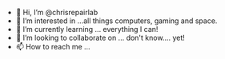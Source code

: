 - 👋 Hi, I’m @chrisrepairlab
- 👀 I’m interested in ...all things computers, gaming and space.
- 🌱 I’m currently learning ... everything I can! 
- 💞️ I’m looking to collaborate on ... don't know.... yet!
- 📫 How to reach me ... 

<!---
chrisrepairlab/chrisrepairlab is a ✨ special ✨ repository because its `README.md` (this file) appears on your GitHub profile.
You can click the Preview link to take a look at your changes.
--->
